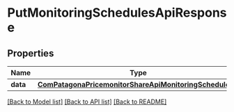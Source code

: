 # PutMonitoringSchedulesApiResponse

## Properties
Name | Type | Description | Notes
------------ | ------------- | ------------- | -------------
**data** | [**ComPatagonaPricemonitorShareApiMonitoringScheduleV3**](ComPatagonaPricemonitorShareApiMonitoringScheduleV3.md) |  | 

[[Back to Model list]](../README.md#documentation-for-models) [[Back to API list]](../README.md#documentation-for-api-endpoints) [[Back to README]](../README.md)


